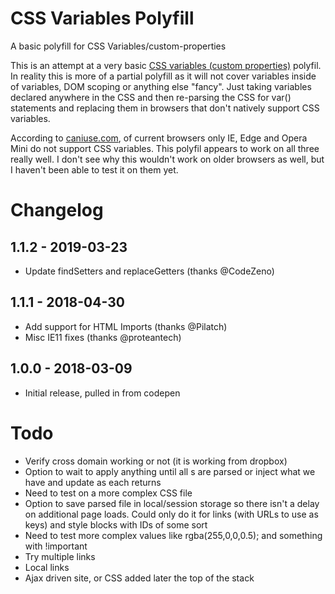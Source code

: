# CSS Variables Polyfill
A basic polyfill for CSS Variables/custom-properties

This is an attempt at a very basic [CSS variables (custom properties)](https://drafts.csswg.org/css-variables/) polyfil. In reality this is more of a partial polyfill as it will not cover variables inside of variables, DOM scoping or anything else "fancy". Just taking variables declared anywhere in the CSS and then re-parsing the CSS for var() statements and replacing them in browsers that don't natively support CSS variables.

According to [caniuse.com](https://caniuse.com/#feat=css-variables), of current browsers only IE, Edge and Opera Mini do not support CSS variables. This polyfil appears to work on all three really well. I don't see why this wouldn't work on older browsers as well, but I haven't been able to test it on them yet.

# Changelog
## 1.1.2 - 2019-03-23
- Update findSetters and replaceGetters (thanks @CodeZeno)

## 1.1.1 - 2018-04-30
- Add support for HTML Imports (thanks @Pilatch)
- Misc IE11 fixes (thanks @proteantech)

## 1.0.0 - 2018-03-09
- Initial release, pulled in from codepen

# Todo
- Verify cross domain working or not (it is working from dropbox)
- Option to wait to apply anything until all <link>s are parsed or inject what we have and update as each <link> returns
- Need to test on a more complex CSS file
- Option to save parsed file in local/session storage so there isn't a delay on additional page loads. Could only do it for links (with URLs to use as keys) and style blocks with IDs of some sort
- Need to test more complex values like rgba(255,0,0,0.5); and something with !important
- Try multiple links
- Local links
- Ajax driven site, or CSS added later the top of the stack
